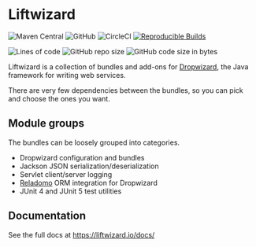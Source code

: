 # Liftwizard

![Maven Central](https://img.shields.io/maven-central/v/io.liftwizard/liftwizard)
![GitHub](https://img.shields.io/github/license/liftwizard/liftwizard)
![CircleCI](https://img.shields.io/circleci/build/gh/liftwizard/liftwizard/main)
[![Reproducible Builds](https://img.shields.io/badge/Reproducible_Builds-ok-green?labelColor=blue)](https://github.com/jvm-repo-rebuild/reproducible-central#io.liftwizard:liftwizard)

![Lines of code](https://img.shields.io/tokei/lines/github/liftwizard/liftwizard)
![GitHub repo size](https://img.shields.io/github/repo-size/liftwizard/liftwizard)
![GitHub code size in bytes](https://img.shields.io/github/languages/code-size/liftwizard/liftwizard)

Liftwizard is a collection of bundles and add-ons for [Dropwizard](https://www.dropwizard.io/), the Java framework for writing web services.

There are very few dependencies between the bundles, so you can pick and choose the ones you want.

## Module groups

The bundles can be loosely grouped into categories.

- Dropwizard configuration and bundles
- Jackson JSON serialization/deserialization
- Servlet client/server logging
- [Reladomo](https://github.com/goldmansachs/reladomo) ORM integration for Dropwizard
- JUnit 4 and JUnit 5 test utilities

## Documentation

See the full docs at <https://liftwizard.io/docs/>

